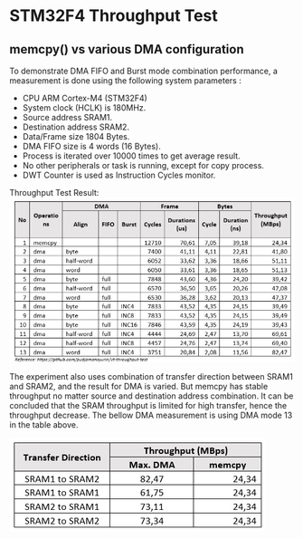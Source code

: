 # STM32F4 Throughput Test
## memcpy() vs various DMA configuration

To demonstrate DMA FIFO and Burst mode combination performance, a measurement is done using the following system parameters :
- CPU ARM Cortex-M4 (STM32F4)
- System clock (HCLK) is 180MHz.
- Source address SRAM1.
- Destination address SRAM2.
- Data/Frame size 1804 Bytes.
-	DMA FIFO size is 4 words (16 Bytes).
-	Process is iterated over 10000 times to get average result.
-	No other peripherals or task is running, except for copy process.
-	DWT Counter is used as Instruction Cycles monitor.

Throughput Test Result:
![DMA Mode Combination](/Assets/dma-poc.jpg)

The experiment also uses combination of transfer direction between SRAM1 and SRAM2, and the result for DMA is varied. But memcpy has stable throughput no matter source and destination address combination. It can be concluded that the SRAM throughput is limited for high transfer, hence the throughput decrease. The bellow DMA measurement is using DMA mode 13 in the table above.

![Transfer Direction Combination](/Assets/transfer-direction.jpg)